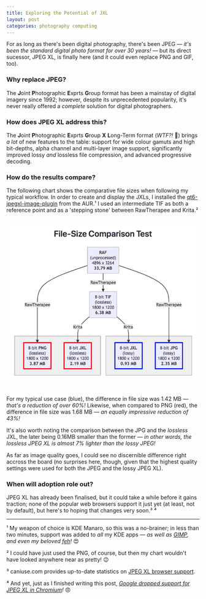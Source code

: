 ```yaml
---
title: Exploring the Potential of JXL
layout: post
categories: photography computing
---
```


For as long as there's been digital photography, there's been JPEG — _it's been the standard digital photo format for over 30 years!_ — but its direct sucessor, JPEG XL, is finally here (and it could even replace PNG and GIF, too).

### Why replace JPEG? ###

The **J**oint **P**hotographic **E**xprts **G**roup format has been a mainstay of digital imagery since 1992; however, despite its unprecedented popularity, it's never really offered a _complete_ solution for digital photographers. 

### How does JPEG XL address this? ###

The **J**oint **P**hotographic **E**xprts **G**roup **X** **L**ong-Term format (_WTF?!_ 🤢) brings _a lot_ of new features to the table: support for wide colour gamuts and high bit-depths, alpha channel and multi-layer image support, significantly improved lossy _and_ lossless file compression, and advanced progressive decoding.

### How do the results compare? ###

The following chart shows the comparative file sizes when following my typical workflow. In order to create and display the JXLs, I installed the [qt6-jpegxl-image-plugin](https://aur.archlinux.org/packages/qt6-jpegxl-image-plugin) from the AUR.¹ I used an intermediate TIF as both a reference point and as a  'stepping stone' between RawTherapee and Krita.²


<div align="center">
<p>
 <img style="padding-top: 15px; padding-bottom: 20px;" src="https://raw.githubusercontent.com/martbetz/martbetz.github.io/main/_includes/custom/jxl-chart1.png" alt="File-Size Compariston Test Chart">
</p>
</div>

For my typical use case (blue), the difference in file size was 1.42 MB — _that's a reduction of over 60%!_ Likewise, when compared to PNG (red), the difference in file size was 1.68 MB — _an equally  impressive reduction of 43%!_ 

It's also worth noting the comparison between the JPG and the _lossless_ JXL, the later being 0.16MB smaller than the former — _in other words, the lossless JPEG XL is almost 7% lighter than the lossy JPEG!_ 

As far as image quality goes, I could see no discernible difference right accross the board (no surprises here, though, given that the highest quality settings were used for both the JPEG and the lossy JPEG XL).

### When will adoption role out? ###

JPEG XL has already been finalised, but it could take a while before it gains traction; none of the popular web browsers support it just yet (at least, not by default), but here's to hoping that changes very soon.³ ⁴



---

¹ My weapon of choice is KDE Manaro, so this was a no-brainer; in less than two minutes, support was added to _all_ my KDE apps — _as well as [GIMP](https://www.gimp.org/), and even my beloved [feh](https://feh.finalrewind.org)!_ 😍️ 

² I could have just used the PNG, of course, but then my chart wouldn't have looked anywhere near as pretty! 😉

³ caniuse.com provides up-to-date statistics on [JPEG XL browser support](https://caniuse.com/?search=jxl). 

⁴ And yet, just as I finished writing this post, _[Google dropped support for JPEG XL in Chromium](https://cloudinary.com/blog/the-case-for-jpeg-xl)!_ 😠
